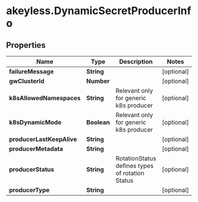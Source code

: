# akeyless.DynamicSecretProducerInfo

## Properties

Name | Type | Description | Notes
------------ | ------------- | ------------- | -------------
**failureMessage** | **String** |  | [optional] 
**gwClusterId** | **Number** |  | [optional] 
**k8sAllowedNamespaces** | **String** | Relevant only for generic k8s producer | [optional] 
**k8sDynamicMode** | **Boolean** | Relevant only for generic k8s producer | [optional] 
**producerLastKeepAlive** | **String** |  | [optional] 
**producerMetadata** | **String** |  | [optional] 
**producerStatus** | **String** | RotationStatus defines types of rotation Status | [optional] 
**producerType** | **String** |  | [optional] 


